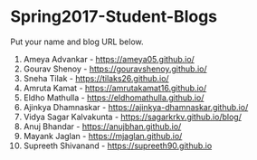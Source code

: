 # Spring2017-Student-Blogs
Put your name and blog URL below.  

1. Ameya Advankar - https://ameya05.github.io/
2. Gourav Shenoy - https://gouravshenoy.github.io/
3. Sneha Tilak - https://tilaks26.github.io/    
4. Amruta Kamat - https://amrutakamat16.github.io/    
5. Eldho Mathulla - https://eldhomathulla.github.io/
6. Ajinkya Dhamnaskar - https://ajinkya-dhamnaskar.github.io/
7. Vidya Sagar Kalvakunta - https://sagarkrkv.github.io/blog/
8. Anuj Bhandar - https://anujbhan.github.io/
9. Mayank Jaglan - https://mjaglan.github.io/
10. Supreeth Shivanand - https://supreeth90.github.io
